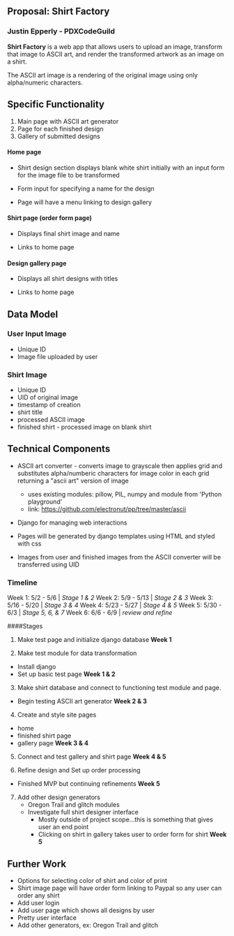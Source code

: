 ## Proposal: Shirt Factory

### Justin Epperly - PDXCodeGuild

**Shirt Factory** is a web app that allows users to upload an image, transform that image to ASCII art, and render the transformed artwork as an image on a shirt.

The ASCII art image is a rendering of the original image using only alpha/numeric characters.

## Specific Functionality

1. Main page with ASCII art generator
2. Page for each finished design
3. Gallery of submitted designs

#### Home page

  * Shirt design section displays blank white shirt initially with an input form for the image file to be transformed

  * Form input for specifying a name for the design

  * Page will have a menu linking to design gallery

#### Shirt page (order form page)

  * Displays final shirt image and name

  * Links to home page

#### Design gallery page

  * Displays all shirt designs with titles

  * Links to home page

## Data Model

### User Input Image

  - Unique ID
  - Image file uploaded by user

### Shirt Image

  - Unique ID
  - UID of original image
  - timestamp of creation
  - shirt title
  - processed ASCII image
  - finished shirt - processed image on blank shirt

## Technical Components

- ASCII art converter - converts image to grayscale then applies grid and substitutes alpha/numberic characters for image color in each grid returning a "ascii art" version of image
    * uses existing modules: pillow, PIL, numpy and module from 'Python playground'
    * link: https://github.com/electronut/pp/tree/master/ascii

- Django for managing web interactions

- Pages will be generated by django templates using HTML and styled with css

- Images from user and finished images from the ASCII converter will be transferred using UID

### Timeline

Week 1: 5/2  - 5/6   | *Stage 1 & 2*
Week 2: 5/9  - 5/13  | *Stage 2 & 3*
Week 3: 5/16 - 5/20  | *Stage 3 & 4*
Week 4: 5/23 - 5/27  | *Stage 4 & 5*
Week 5: 5/30 - 6/3   | *Stage 5, 6, & 7*
Week 6: 6/6  - 6/9   | *review and refine*

####Stages

1. Make test page and initialize django database
  **Week 1**

2. Make test module for data transformation
  * Install django
  * Set up basic test page
  **Week 1 & 2**

3. Make shirt database and connect to functioning test module and page.
  * Begin testing ASCII art generator
  **Week 2 & 3**

4. Create and style site pages
  * home
  * finished shirt page
  * gallery page
  **Week 3 & 4**

5. Connect and test gallery and shirt page
  **Week 4 & 5**

6. Refine design and Set up order processing
  - Finished MVP but continuing refinements
  **Week 5**

7. Add other design generators
    * Oregon Trail and glitch modules
    * Investigate full shirt designer interface
      - Mostly outside of project scope...this is something that gives user an end point
      - Clicking on shirt in gallery takes user to order form for shirt
  **Week 5**

## Further Work
* Options for selecting color of shirt and color of print
* Shirt image page will have order form linking to Paypal so any user can order any shirt
* Add user login
* Add user page which shows all designs by user
* Pretty user interface
* Add other generators, ex: Oregon Trail and glitch
